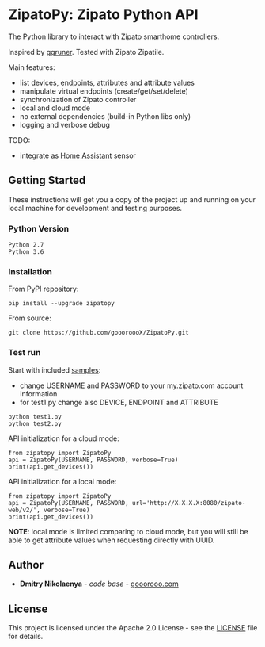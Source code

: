# ZipatoPy: Zipato Python API

The Python library to interact with Zipato smarthome controllers.

Inspired by [ggruner](https://github.com/ggruner/Zipatoapi).
Tested with Zipato Zipatile.

Main features:
* list devices, endpoints, attributes and attribute values
* manipulate virtual endpoints (create/get/set/delete)
* synchronization of Zipato controller
* local and cloud mode
* no external dependencies (build-in Python libs only)
* logging and verbose debug

TODO:
* integrate as [Home Assistant](https://www.home-assistant.io/) sensor

## Getting Started

These instructions will get you a copy of the project up and running on your local machine for development and testing purposes.

### Python Version

```
Python 2.7
Python 3.6
```

### Installation

From PyPI repository:
```
pip install --upgrade zipatopy
```

From source:
```
git clone https://github.com/goooroooX/ZipatoPy.git
```

### Test run

Start with included [samples](https://github.com/goooroooX/ZipatoPy/tree/master/samples):
* change USERNAME and PASSWORD to your my.zipato.com account information
* for test1.py change also DEVICE, ENDPOINT and ATTRIBUTE

```
python test1.py
python test2.py
```

API initialization for a cloud mode:
```
from zipatopy import ZipatoPy
api = ZipatoPy(USERNAME, PASSWORD, verbose=True)
print(api.get_devices())
```

API initialization for a local mode:
```
from zipatopy import ZipatoPy
api = ZipatoPy(USERNAME, PASSWORD, url='http://X.X.X.X:8080/zipato-web/v2/', verbose=True)
print(api.get_devices())
```
**NOTE**: local mode is limited comparing to cloud mode, but you will still be able to get attribute values when requesting directly with UUID.

## Author

* **Dmitry Nikolaenya** - *code base* - [gooorooo.com](https://gooorooo.com)

## License

This project is licensed under the Apache 2.0 License - see the [LICENSE](LICENSE) file for details. 